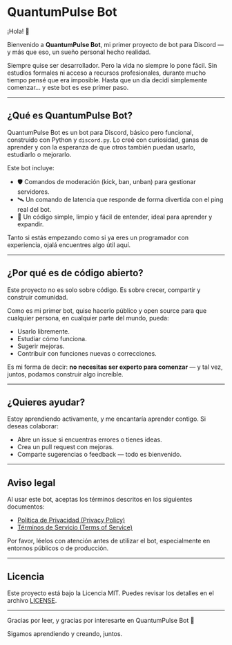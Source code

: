 # QuantumPulse Bot

¡Hola! 👋

Bienvenido a **QuantumPulse Bot**, mi primer proyecto de bot para Discord — y más que eso, un sueño personal hecho realidad.

Siempre quise ser desarrollador. Pero la vida no siempre lo pone fácil. Sin estudios formales ni acceso a recursos profesionales, durante mucho tiempo pensé que era imposible. Hasta que un día decidí simplemente comenzar... y este bot es ese primer paso.

---

## ¿Qué es QuantumPulse Bot?

QuantumPulse Bot es un bot para Discord, básico pero funcional, construido con Python y `discord.py`. Lo creé con curiosidad, ganas de aprender y con la esperanza de que otros también puedan usarlo, estudiarlo o mejorarlo.

Este bot incluye:

- 🛡️ Comandos de moderación (kick, ban, unban) para gestionar servidores.
- 🛰️ Un comando de latencia que responde de forma divertida con el ping real del bot.
- 🔧 Un código simple, limpio y fácil de entender, ideal para aprender y expandir.

Tanto si estás empezando como si ya eres un programador con experiencia, ojalá encuentres algo útil aquí.

---

## ¿Por qué es de código abierto?

Este proyecto no es solo sobre código. Es sobre crecer, compartir y construir comunidad.

Como es mi primer bot, quise hacerlo público y open source para que cualquier persona, en cualquier parte del mundo, pueda:

- Usarlo libremente.
- Estudiar cómo funciona.
- Sugerir mejoras.
- Contribuir con funciones nuevas o correcciones.

Es mi forma de decir: **no necesitas ser experto para comenzar** — y tal vez, juntos, podamos construir algo increíble.

---

## ¿Quieres ayudar?

Estoy aprendiendo activamente, y me encantaría aprender contigo. Si deseas colaborar:

- Abre un issue si encuentras errores o tienes ideas.
- Crea un pull request con mejoras.
- Comparte sugerencias o feedback — todo es bienvenido.

---

## Aviso legal

Al usar este bot, aceptas los términos descritos en los siguientes documentos:

- [Política de Privacidad (Privacy Policy)](PRIVACY_POLICY.md)
- [Términos de Servicio (Terms of Service)](TERMS_OF_SERVICE.md)

Por favor, léelos con atención antes de utilizar el bot, especialmente en entornos públicos o de producción.

---

## Licencia

Este proyecto está bajo la Licencia MIT. Puedes revisar los detalles en el archivo [LICENSE](LICENSE).

---

Gracias por leer, y gracias por interesarte en QuantumPulse Bot 💙

Sigamos aprendiendo y creando, juntos.

